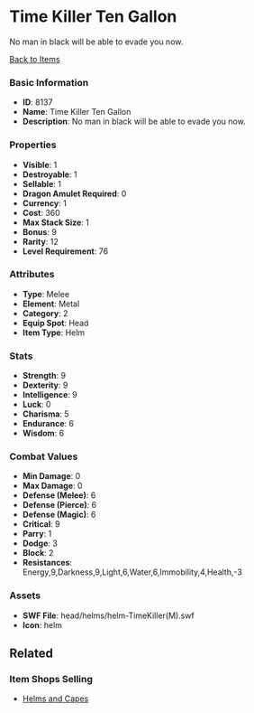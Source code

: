 # Time Killer Ten Gallon

No man in black will be able to evade you now.

[Back to Items](../items.md)

### Basic Information

- **ID**: 8137
- **Name**: Time Killer Ten Gallon
- **Description**: No man in black will be able to evade you now.

### Properties

- **Visible**: 1
- **Destroyable**: 1
- **Sellable**: 1
- **Dragon Amulet Required**: 0
- **Currency**: 1
- **Cost**: 360
- **Max Stack Size**: 1
- **Bonus**: 9
- **Rarity**: 12
- **Level Requirement**: 76

### Attributes

- **Type**: Melee
- **Element**: Metal
- **Category**: 2
- **Equip Spot**: Head
- **Item Type**: Helm

### Stats

- **Strength**: 9
- **Dexterity**: 9
- **Intelligence**: 9
- **Luck**: 0
- **Charisma**: 5
- **Endurance**: 6
- **Wisdom**: 6

### Combat Values

- **Min Damage**: 0
- **Max Damage**: 0
- **Defense (Melee)**: 6
- **Defense (Pierce)**: 6
- **Defense (Magic)**: 6
- **Critical**: 9
- **Parry**: 1
- **Dodge**: 3
- **Block**: 2
- **Resistances**: Energy,9,Darkness,9,Light,6,Water,6,Immobility,4,Health,-3

### Assets

- **SWF File**: head/helms/helm-TimeKiller(M).swf
- **Icon**: helm

## Related

### Item Shops Selling

- [Helms and Capes](../item-shops/43-helms-and-capes.md)


